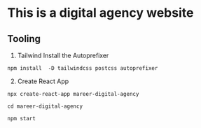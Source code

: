 # This is a digital agency website  

## Tooling
 1. Tailwind 
 Install the Autoprefixer 
 
 `npm install  -D tailwindcss postcss autoprefixer `
 
 2. Create React App 

 `npx create-react-app mareer-digital-agency `
 
 `cd mareer-digital-agency`
 
 `npm start` 

